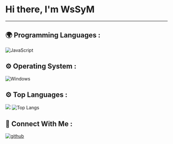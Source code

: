 <h1> Hi there, I'm WsSyM</h1>

---

## 🌍 Programming Languages :

![JavaScript](https://img.shields.io/badge/javascript-%23323330.svg?style=for-the-badge&logo=javascript&logoColor=%23F7DF1E)

## ⚙️ Operating System :

 ![Windows](https://img.shields.io/badge/Windows-0078D6?style=for-the-badge&logo=windows&logoColor=white)


## ⚙️ Top Languages :

![](https://github-readme-stats.vercel.app/api?username=WsSyM&show_icons=true&count_private=true)
![Top Langs](https://github-readme-stats.vercel.app/api/top-langs/?username=WsSyM&show_icons=true&count_private=false)


## 🎲 Connect With Me :

<a href="https://github.com/WsSyM" target="_blank">
<img src=https://img.shields.io/badge/github-%23000000.svg?&style=for-the-badge&logo=github&logoColor=white alt=github style="margin-bottom: 5px;" />
</a>  
</div>  
